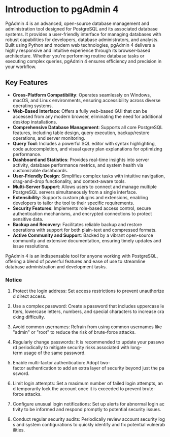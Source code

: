 # Introduction to pgAdmin 4

PgAdmin 4 is an advanced, open-source database management and administration tool designed for PostgreSQL and its associated database systems. It provides a user-friendly interface for managing databases with robust capabilities for developers, database administrators, and analysts. Built using Python and modern web technologies, pgAdmin 4 delivers a highly responsive and intuitive experience through its browser-based architecture. Whether you're performing routine database tasks or executing complex queries, pgAdmin 4 ensures efficiency and precision in your workflow.

## Key Features

- **Cross-Platform Compatibility**: Operates seamlessly on Windows, macOS, and Linux environments, ensuring accessibility across diverse operating systems.
- **Web-Based Interface**: Offers a fully web-based GUI that can be accessed from any modern browser, eliminating the need for additional desktop installations.
- **Comprehensive Database Management**: Supports all core PostgreSQL features, including table design, query execution, backup/restore operations, and server monitoring.
- **Query Tool**: Includes a powerful SQL editor with syntax highlighting, code autocompletion, and visual query plan explanations for optimizing performance.
- **Dashboard and Statistics**: Provides real-time insights into server activity, database performance metrics, and system health via customizable dashboards.
- **User-Friendly Design**: Simplifies complex tasks with intuitive navigation, drag-and-drop functionality, and context-aware tools.
- **Multi-Server Support**: Allows users to connect and manage multiple PostgreSQL servers simultaneously from a single interface.
- **Extensibility**: Supports custom plugins and extensions, enabling developers to tailor the tool to their specific requirements.
- **Security Features**: Implements role-based access control, secure authentication mechanisms, and encrypted connections to protect sensitive data.
- **Backup and Recovery**: Facilitates reliable backup and restore operations with support for both plain-text and compressed formats.
- **Active Community and Support**: Backed by a vibrant open-source community and extensive documentation, ensuring timely updates and issue resolutions.

PgAdmin 4 is an indispensable tool for anyone working with PostgreSQL, offering a blend of powerful features and ease of use to streamline database administration and development tasks.

### Notice

1.  Protect the login address: Set access restrictions to prevent unauthorized direct access.
    
2.  Use a complex password: Create a password that includes uppercase letters, lowercase letters, numbers, and special characters to increase cracking difficulty.
    
3.  Avoid common usernames: Refrain from using common usernames like "admin" or "root" to reduce the risk of brute-force attacks.
    
4.  Regularly change passwords: It is recommended to update your password periodically to mitigate security risks associated with long-term usage of the same password.
    
5.  Enable multi-factor authentication: Adopt two-factor authentication to add an extra layer of security beyond just the password.
    
6.  Limit login attempts: Set a maximum number of failed login attempts, and temporarily lock the account once it is exceeded to prevent brute-force attacks.
    
7.  Configure unusual login notifications: Set up alerts for abnormal login activity to be informed and respond promptly to potential security issues.
    
8.  Conduct regular security audits: Periodically review account security logs and system configurations to quickly identify and fix potential vulnerabilities.
        